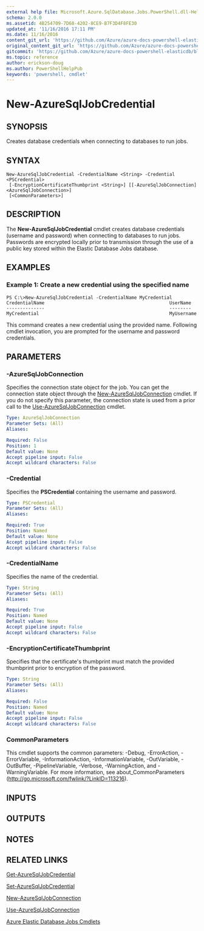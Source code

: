 ```yaml
---
external help file: Microsoft.Azure.SqlDatabase.Jobs.PowerShell.dll-Help.xml
schema: 2.0.0
ms.assetid: 4B254709-7D68-4202-8CE9-B7F3D4F8FE30
updated_at: '11/16/2016 17:11 PM'
ms.date: 11/16/2016
content_git_url: 'https://github.com/Azure/azure-docs-powershell-elasticdb/blob/master/ElasticDB/ElasticDatabaseJobs/v0.8.33/New-AzureSqlJobCredential.md'
original_content_git_url: 'https://github.com/Azure/azure-docs-powershell-elasticdb/blob/master/ElasticDB/ElasticDatabaseJobs/v0.8.33/New-AzureSqlJobCredential.md'
gitcommit: 'https://github.com/Azure/azure-docs-powershell-elasticdb/blob/b6a4e720f68675b3b0e9f6aa6be6e55d3ebdc390'
ms.topic: reference
author: erickson-doug
ms.author: PowerShellHelpPub
keywords: 'powershell, cmdlet'
---
```


# New-AzureSqlJobCredential

## SYNOPSIS
Creates database credentials when connecting to databases to run jobs.

## SYNTAX

```
New-AzureSqlJobCredential -CredentialName <String> -Credential <PSCredential>
 [-EncryptionCertificateThumbprint <String>] [[-AzureSqlJobConnection] <AzureSqlJobConnection>]
 [<CommonParameters>]
```

## DESCRIPTION
The **New-AzureSqlJobCredential** cmdlet creates database credentials (username and password) when connecting to databases to run jobs.
Passwords are encrypted locally prior to transmission through the use of a public key stored within the Elastic Database Jobs database.

## EXAMPLES

### Example 1: Create a new credential using the specified name
```
PS C:\>New-AzureSqlJobCredential -CredentialName MyCredential
CredentialName                                              UserName
--------------                                              --------
MyCredential                                                MyUsername
```

This command creates a new credential using the provided name.
Following cmdlet invocation, you are prompted for the username and password credentials.

## PARAMETERS

### -AzureSqlJobConnection
Specifies the connection state object for the job.
You can get the connection state object through the [New-AzureSqlJobConnection](./New-AzureSqlJobConnection.md) cmdlet.
If you do not specify this parameter, the connection state is used from a prior call to the [Use-AzureSqlJobConnection](./Use-AzureSqlJobConnection.md) cmdlet.

```yaml
Type: AzureSqlJobConnection
Parameter Sets: (All)
Aliases:

Required: False
Position: 1
Default value: None
Accept pipeline input: False
Accept wildcard characters: False
```

### -Credential
Specifies the **PSCredential** containing the username and password.

```yaml
Type: PSCredential
Parameter Sets: (All)
Aliases:

Required: True
Position: Named
Default value: None
Accept pipeline input: False
Accept wildcard characters: False
```

### -CredentialName
Specifies the name of the credential.

```yaml
Type: String
Parameter Sets: (All)
Aliases:

Required: True
Position: Named
Default value: None
Accept pipeline input: False
Accept wildcard characters: False
```

### -EncryptionCertificateThumbprint
Specifies that the certificate's thumbprint must match the provided thumbprint prior to encryption of the password.

```yaml
Type: String
Parameter Sets: (All)
Aliases:

Required: False
Position: Named
Default value: None
Accept pipeline input: False
Accept wildcard characters: False
```

### CommonParameters
This cmdlet supports the common parameters: -Debug, -ErrorAction, -ErrorVariable, -InformationAction, -InformationVariable, -OutVariable, -OutBuffer, -PipelineVariable, -Verbose, -WarningAction, and -WarningVariable. For more information, see about_CommonParameters (http://go.microsoft.com/fwlink/?LinkID=113216).

## INPUTS

## OUTPUTS

## NOTES

## RELATED LINKS

[Get-AzureSqlJobCredential](./Get-AzureSqlJobCredential.md)

[Set-AzureSqlJobCredential](./Set-AzureSqlJobCredential.md)

[New-AzureSqlJobConnection](./New-AzureSqlJobConnection.md)

[Use-AzureSqlJobConnection](./Use-AzureSqlJobConnection.md)

[Azure Elastic Database Jobs Cmdlets](./ElasticDatabaseJobs.md)
